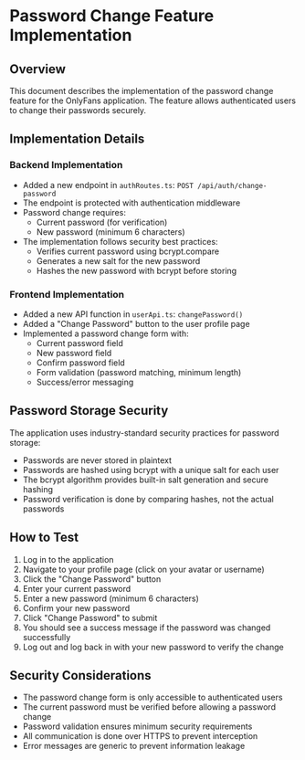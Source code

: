 # Password Change Feature Implementation

## Overview
This document describes the implementation of the password change feature for the OnlyFans application. The feature allows authenticated users to change their passwords securely.

## Implementation Details

### Backend Implementation
- Added a new endpoint in `authRoutes.ts`: `POST /api/auth/change-password`
- The endpoint is protected with authentication middleware
- Password change requires:
  - Current password (for verification)
  - New password (minimum 6 characters)
- The implementation follows security best practices:
  - Verifies current password using bcrypt.compare
  - Generates a new salt for the new password
  - Hashes the new password with bcrypt before storing

### Frontend Implementation
- Added a new API function in `userApi.ts`: `changePassword()`
- Added a "Change Password" button to the user profile page
- Implemented a password change form with:
  - Current password field
  - New password field
  - Confirm password field
  - Form validation (password matching, minimum length)
  - Success/error messaging

## Password Storage Security
The application uses industry-standard security practices for password storage:
- Passwords are never stored in plaintext
- Passwords are hashed using bcrypt with a unique salt for each user
- The bcrypt algorithm provides built-in salt generation and secure hashing
- Password verification is done by comparing hashes, not the actual passwords

## How to Test
1. Log in to the application
2. Navigate to your profile page (click on your avatar or username)
3. Click the "Change Password" button
4. Enter your current password
5. Enter a new password (minimum 6 characters)
6. Confirm your new password
7. Click "Change Password" to submit
8. You should see a success message if the password was changed successfully
9. Log out and log back in with your new password to verify the change

## Security Considerations
- The password change form is only accessible to authenticated users
- The current password must be verified before allowing a password change
- Password validation ensures minimum security requirements
- All communication is done over HTTPS to prevent interception
- Error messages are generic to prevent information leakage